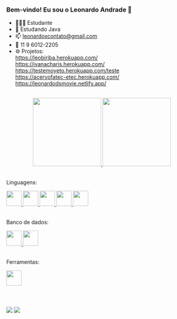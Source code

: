 ### Bem-vindo! Eu sou o Leonardo Andrade 💫

- 🧑🏻‍🎓 Estudante
- 🌱 Estudando Java
- 📫 leonardoxcontato@gmail.com
- 📱 11 9 6012-2205
- ⚙️ Projetos: </br>
  https://leobiriba.herokuapp.com/ </br>
  https://ivanacharis.herokuapp.com/ </br>
  https://testemoyeto.herokuapp.com/teste</br>
  https://acervofatec-etec.herokuapp.com/</br>
  https://leonardodsmovie.netlify.app/

##

<div align="center">
<a href="https://github.com/LeonardoAndrad3">
  <img height="180em" src="https://github-readme-stats.vercel.app/api?username=LeonardoAndrad3&show_icons=true&theme=gotham&include_all_commits=true&count_private=true"/>
  <img height="180em" src="https://github-readme-stats.vercel.app/api/top-langs/?username=LeonardoAndrad3&layout=compact&langs_count=7&theme=gotham"/>
</div>
</a>
  
  
<div style="display: inline_block"><br>
<p>Linguagens:</p>
<a href="https://github.com/LeonardoAndrad3">
<img height="40em" src="https://cdn.jsdelivr.net/gh/devicons/devicon/icons/html5/html5-original.svg" />
<img height="40em" src="https://cdn.jsdelivr.net/gh/devicons/devicon/icons/css3/css3-original.svg" />
<img height="40em" src="https://cdn.jsdelivr.net/gh/devicons/devicon/icons/javascript/javascript-original.svg"/>
<img height="40em" src="https://cdn.jsdelivr.net/gh/devicons/devicon/icons/php/php-plain.svg" />
<img height="40em" src="https://cdn.jsdelivr.net/gh/devicons/devicon/icons/java/java-original.svg" />
</br></br>
</a>
<p>Banco de dados:</p>
<a href="https://github.com/LeonardoAndrad3">
<img height="40em" src="https://cdn.jsdelivr.net/gh/devicons/devicon/icons/mysql/mysql-original.svg" />
<img height="40em" src="https://cdn.jsdelivr.net/gh/devicons/devicon/icons/postgresql/postgresql-plain.svg" />
</br></br>
</a>
<p>Ferramentas:</p>
<a href="https://github.com/LeonardoAndrad3">
<img height="40em" src="https://cdn.jsdelivr.net/gh/devicons/devicon/icons/heroku/heroku-original.svg" />
</br></br>
</a>
</div>
</a>

#
  
<a href="https://www.linkedin.com/in/leonardo-andrade-91aa46207/" target="_blank"><img src="https://img.shields.io/badge/-LinkedIn-%230077B5?style=for-the-badge&logo=linkedin&logoColor=white" target="_blank"></a> 
<a href = "mailto:leonardoxcontato@gmail.com"><img src="https://img.shields.io/badge/-Gmail-%23333?style=for-the-badge&logo=gmail&logoColor=white" target="_blank"></a>
